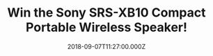 ---
campaign-uuid: "c-8a089524-a0f2-4455-aac2-560269417d7e"
type: "Competition"
category: "Gifts"
date: "2018-09-07T11:27:00.000Z"
end-date: "2018-10-07T23:59:00.000Z"
disable-form: false
is_promoted: false
has_entry_page: true
title: "Win the Sony SRS-XB10 Compact Portable Wireless Speaker!"
competition-description: "<p>Are you the kind of person that listen to music anywhere\
  \ you go? Sure you won’t want to miss this: we are giving away the amazing Sony\
  \ SRS-XB10 Compact Portable Wireless Speaker to one of our lucky NME AAA members!</p>\r\
  \n<p>Wherever you go, bring some big beats with you. Click below for a chance to\
  \ win!</p>"
hero-header: "Win the Sony SRS-XB10 Compact Portable Wireless Speaker!"
terms-confirmation: "N/A"
banner-img: "https://assets.expresslyapp.com/asset-02d4d0bc-ce3e-40f0-90c4-36eb4ccde43a.jpg"
logo-left-href: "aaa.nme.com"
logo-left-image: "https://assets.expresslyapp.com/asset-361586f2-c2ef-4fa4-b2d9-34c301505763.jpg"
logo-left-title: "nme aaa"
bg-image-hero: "https://assets.expresslyapp.com/asset-07856da2-88be-4952-a908-476f78d2ffd1.jpg"
bg-image-first: "https://assets.expresslyapp.com/asset-e982b0ae-4375-4814-b4df-c4930e109242.jpg"
section1-content: "<p>Compact and wireless so it’s easy to move… long battery life\
  \ and a water-resistant surface… EXTRA BASS so you can add extra music to your life!\
  \ This Sony Speaker has it all!</p>\r\n<p>Don’t miss out this amazing opportunity\
  \ of winning the Sony SRS-XB10 Compact Portable Wireless Speaker and get ready to\
  \ enjoy your favourite tunes anywhere!</p>\r\n<p>Good luck!</p>"
entry-title: "Win the Sony SRS-XB10 Compact Portable Wireless Speaker!"
entry-content: "Enter the draw to win Sony SRS-XB10 Compact Portable Wireless Speaker\
  \ by completing the form below before 23:59 on 7th of October 2018."
has-winner: false
prize-description: "Sony SRS-XB10 Compact Portable Wireless Speaker"
special-conditions: "Multiple entries are allowed up to one every day."
---